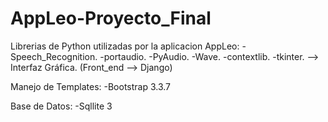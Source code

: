 # AppLeo-Proyecto_Final 

Librerias de Python utilizadas por la aplicacion AppLeo: 
-Speech_Recognition. 
-portaudio. 
-PyAudio. 
-Wave. 
-contextlib. 
-tkinter. --> Interfaz Gráfica. (Front_end --> Django)

Manejo de Templates: 
-Bootstrap 3.3.7

Base de Datos: 
-Sqllite 3
